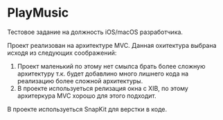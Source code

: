 # PlayMusic
Тестовое задание на должность iOS/macOS разработчика.

Проект реализован на архитектуре MVC. Данная охитектура выбрана исходя из следующих соображений:
1) Проект маленький по этому нет смылса брать более сложную архитектуру т.к. будет добавлино много лишнего кода на реализацию более сложной архитектуры.
2) В проекте используеться релизация окна с XIB, по этому архитеркура MVC хорошо для этого подходит.

В проекте используеться SnapKit для верстки в коде. 
